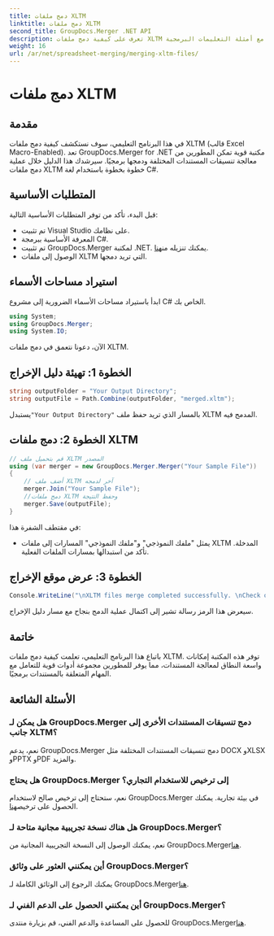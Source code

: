 ```yaml
---
title: دمج ملفات XLTM
linktitle: دمج ملفات XLTM
second_title: GroupDocs.Merger .NET API
description: تعرف على كيفية دمج ملفات XLTM برمجياً. دليل خطوة بخطوة مع أمثلة التعليمات البرمجية.
weight: 16
url: /ar/net/spreadsheet-merging/merging-xltm-files/
---
```


# دمج ملفات XLTM

## مقدمة
في هذا البرنامج التعليمي، سوف نستكشف كيفية دمج ملفات XLTM (قالب Excel Macro-Enabled). تعد GroupDocs.Merger for .NET مكتبة قوية تمكن المطورين من معالجة تنسيقات المستندات المختلفة ودمجها برمجيًا. سيرشدك هذا الدليل خلال عملية دمج ملفات XLTM خطوة بخطوة باستخدام لغة C#.
## المتطلبات الأساسية
قبل البدء، تأكد من توفر المتطلبات الأساسية التالية:
- تم تثبيت Visual Studio على نظامك.
- المعرفة الأساسية ببرمجة C#.
-  تم تثبيت GroupDocs.Merger لمكتبة .NET. يمكنك تنزيله من[هنا](https://releases.groupdocs.com/merger/net/).
- الوصول إلى ملفات XLTM التي تريد دمجها.

## استيراد مساحات الأسماء
ابدأ باستيراد مساحات الأسماء الضرورية إلى مشروع C# الخاص بك.
```csharp
using System; 
using GroupDocs.Merger;
using System.IO;
```

الآن، دعونا نتعمق في دمج ملفات XLTM.
## الخطوة 1: تهيئة دليل الإخراج
```csharp
string outputFolder = "Your Output Directory";
string outputFile = Path.Combine(outputFolder, "merged.xltm");
```
 يستبدل`"Your Output Directory"` بالمسار الذي تريد حفظ ملف XLTM المدمج فيه.
## الخطوة 2: دمج ملفات XLTM
```csharp
// قم بتحميل ملف XLTM المصدر
using (var merger = new GroupDocs.Merger.Merger("Your Sample File"))
{
    // أضف ملف XLTM آخر لدمجه
    merger.Join("Your Sample File");
    //دمج ملفات XLTM وحفظ النتيجة
    merger.Save(outputFile);
}
```
في مقتطف الشفرة هذا:
- يمثل "ملفك النموذجي" و"ملفك النموذجي" المسارات إلى ملفات XLTM المدخلة. تأكد من استبدالها بمسارات الملفات الفعلية.
## الخطوة 3: عرض موقع الإخراج
```csharp
Console.WriteLine("\nXLTM files merge completed successfully. \nCheck output in {0}", outputFolder);
```
سيعرض هذا الرمز رسالة تشير إلى اكتمال عملية الدمج بنجاح مع مسار دليل الإخراج.

## خاتمة
باتباع هذا البرنامج التعليمي، تعلمت كيفية دمج ملفات XLTM. توفر هذه المكتبة إمكانات واسعة النطاق لمعالجة المستندات، مما يوفر للمطورين مجموعة أدوات قوية للتعامل مع المهام المتعلقة بالمستندات برمجيًا.

## الأسئلة الشائعة
### هل يمكن لـ GroupDocs.Merger دمج تنسيقات المستندات الأخرى إلى جانب XLTM؟
نعم، يدعم GroupDocs.Merger دمج تنسيقات المستندات المختلفة مثل DOCX وXLSX وPPTX وPDF والمزيد.
### هل يحتاج GroupDocs.Merger إلى ترخيص للاستخدام التجاري؟
 نعم، ستحتاج إلى ترخيص صالح لاستخدام GroupDocs.Merger في بيئة تجارية. يمكنك الحصول على ترخيص[هنا](https://purchase.groupdocs.com/buy).
### هل هناك نسخة تجريبية مجانية متاحة لـ GroupDocs.Merger؟
 نعم، يمكنك الوصول إلى النسخة التجريبية المجانية من GroupDocs.Merger[هنا](https://releases.groupdocs.com/).
### أين يمكنني العثور على وثائق GroupDocs.Merger؟
يمكنك الرجوع إلى الوثائق الكاملة لـ GroupDocs.Merger[هنا](https://tutorials.groupdocs.com/merger/net/).
### أين يمكنني الحصول على الدعم الفني لـ GroupDocs.Merger؟
 للحصول على المساعدة والدعم الفني، قم بزيارة منتدى GroupDocs.Merger[هنا](https://forum.groupdocs.com/c/merger/32).